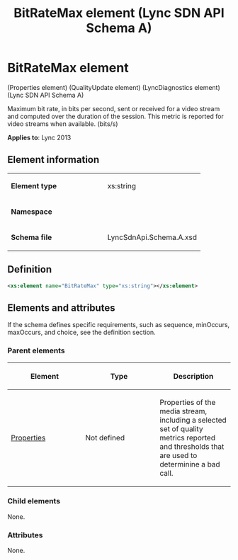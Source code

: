 ﻿---
title: BitRateMax element (Lync SDN API Schema A)
TOCTitle: BitRateMax element
ms:assetid: 1d353424-fe4b-44f6-510d-4fb3c81ede05
ms:mtpsurl: https://msdn.microsoft.com/en-us/library/Dn455003(v=office.15)
ms:contentKeyID: 57260879
ms.date: 07/24/2014
mtps_version: v=office.15
dev_langs:
- xml
---

# BitRateMax element 

(Properties element) (QualityUpdate element) (LyncDiagnostics element) (Lync SDN API Schema A)

Maximum bit rate, in bits per second, sent or received for a video stream and computed over the duration of the session. This metric is reported for video streams when available. (bits/s)


**Applies to**: Lync 2013
 

## Element information

<table>
<colgroup>
<col style="width: 50%" />
<col style="width: 50%" />
</colgroup>
<tbody>
<tr class="odd">
<td><p><strong>Element type</strong></p></td>
<td><p>xs:string</p></td>
</tr>
<tr class="even">
<td><p><strong>Namespace</strong></p></td>
<td><p></p></td>
</tr>
<tr class="odd">
<td><p><strong>Schema file</strong></p></td>
<td><p>LyncSdnApi.Schema.A.xsd</p></td>
</tr>
</tbody>
</table>


## Definition

```xml
<xs:element name="BitRateMax" type="xs:string"></xs:element>
```

## Elements and attributes

If the schema defines specific requirements, such as sequence, minOccurs, maxOccurs, and choice, see the definition section.

### Parent elements

<table>
<colgroup>
<col style="width: 33%" />
<col style="width: 33%" />
<col style="width: 33%" />
</colgroup>
<thead>
<tr class="header">
<th><p>Element</p></th>
<th><p>Type</p></th>
<th><p>Description</p></th>
</tr>
</thead>
<tbody>
<tr class="odd">
<td><p><a href="properties-element-qualityupdate-element-sdn-api-schema-a.md">Properties</a></p></td>
<td><p>Not defined</p></td>
<td><p>Properties of the media stream, including a selected set of quality metrics reported and thresholds that are used to determinine a bad call.</p></td>
</tr>
</tbody>
</table>


### Child elements

None.

### Attributes

None.

